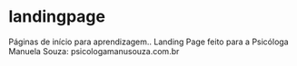 # landingpage
Páginas de início para aprendizagem..
Landing Page feito para a Psicóloga Manuela Souza: psicologamanusouza.com.br
